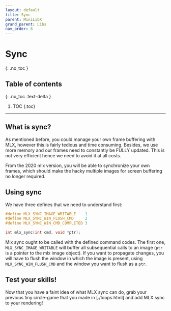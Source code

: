 ```yaml
---
layout: default
title: Sync
parent: MiniLibX
grand_parent: Libs
nav_order: 8
---
```


# Sync
{: .no_toc }

## Table of contents
{: .no_toc .text-delta }

1. TOC
{:toc}

---

## What is sync?

As mentioned before, you could manage your own frame buffering with MLX, however
this is fairly tedious and time consuming. Besides, we use more memory and our
frames need to constantly be FULLY updated. This is not very efficient hence we
need to avoid it at all costs.

From the 2020 mlx version, you will be able to synchronize your own frames,
which should make the hacky multiple images for screen buffering no longer
required.

## Using sync

We have three defines that we need to understand first:

```c
#define MLX_SYNC_IMAGE_WRITABLE    1 
#define MLX_SYNC_WIN_FLUSH_CMD     2
#define MLX_SYNC_WIN_CMD_COMPLETED 3

int	mlx_sync(int cmd, void *ptr);
```

Mlx sync ought to be called with the defined command codes. The first one,
`MLX_SYNC_IMAGE_WRITABLE` will buffer all subsequential calls to an image (`ptr`
is a pointer to the mlx image object). If you want to propagate changes, you
will have to flush the window in which the image is present, using
`MLX_SYNC_WIN_FLUSH_CMD` and the window you want to flush as a `ptr`.

## Test your skills!

Now that you have a faint idea of what MLX sync can do, grab your previous tiny
circle-game that you made in [./loops.html] and add MLX sync to your rendering!
